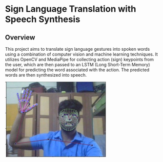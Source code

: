 # Sign Language Translation with Speech Synthesis

## Overview
This project aims to translate sign language gestures into spoken words using a combination of computer vision and machine learning techniques. It utilizes OpenCV and MediaPipe for collecting action (sign) keypoints from the user, which are then passed to an LSTM (Long Short-Term Memory) model for predicting the word associated with the action. The predicted words are then synthesized into speech.

![Example](example.jpg)
